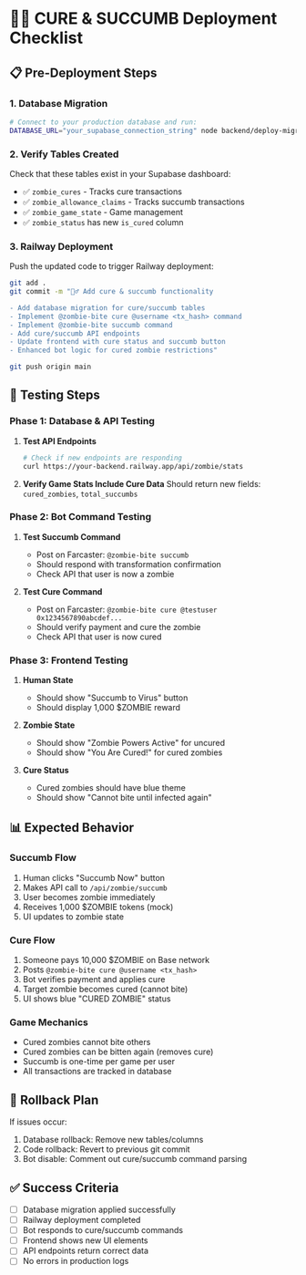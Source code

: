 # 🧟‍♂️ CURE & SUCCUMB Deployment Checklist

## 📋 Pre-Deployment Steps

### 1. Database Migration
```bash
# Connect to your production database and run:
DATABASE_URL="your_supabase_connection_string" node backend/deploy-migration.js
```

### 2. Verify Tables Created
Check that these tables exist in your Supabase dashboard:
- ✅ `zombie_cures` - Tracks cure transactions
- ✅ `zombie_allowance_claims` - Tracks succumb transactions  
- ✅ `zombie_game_state` - Game management
- ✅ `zombie_status` has new `is_cured` column

### 3. Railway Deployment
Push the updated code to trigger Railway deployment:
```bash
git add .
git commit -m "🧟‍♂️ Add cure & succumb functionality

- Add database migration for cure/succumb tables
- Implement @zombie-bite cure @username <tx_hash> command
- Implement @zombie-bite succumb command
- Add cure/succumb API endpoints
- Update frontend with cure status and succumb button
- Enhanced bot logic for cured zombie restrictions"

git push origin main
```

## 🧪 Testing Steps

### Phase 1: Database & API Testing
1. **Test API Endpoints**
   ```bash
   # Check if new endpoints are responding
   curl https://your-backend.railway.app/api/zombie/stats
   ```

2. **Verify Game Stats Include Cure Data**
   Should return new fields: `cured_zombies`, `total_succumbs`

### Phase 2: Bot Command Testing
1. **Test Succumb Command**
   - Post on Farcaster: `@zombie-bite succumb`
   - Should respond with transformation confirmation
   - Check API that user is now a zombie

2. **Test Cure Command** 
   - Post on Farcaster: `@zombie-bite cure @testuser 0x1234567890abcdef...`
   - Should verify payment and cure the zombie
   - Check API that user is now cured

### Phase 3: Frontend Testing
1. **Human State**
   - Should show "Succumb to Virus" button
   - Should display 1,000 $ZOMBIE reward

2. **Zombie State**
   - Should show "Zombie Powers Active" for uncured
   - Should show "You Are Cured!" for cured zombies

3. **Cure Status**
   - Cured zombies should have blue theme
   - Should show "Cannot bite until infected again"

## 📊 Expected Behavior

### Succumb Flow
1. Human clicks "Succumb Now" button
2. Makes API call to `/api/zombie/succumb`
3. User becomes zombie immediately
4. Receives 1,000 $ZOMBIE tokens (mock)
5. UI updates to zombie state

### Cure Flow
1. Someone pays 10,000 $ZOMBIE on Base network
2. Posts `@zombie-bite cure @username <tx_hash>`
3. Bot verifies payment and applies cure
4. Target zombie becomes cured (cannot bite)
5. UI shows blue "CURED ZOMBIE" status

### Game Mechanics
- Cured zombies cannot bite others
- Cured zombies can be bitten again (removes cure)
- Succumb is one-time per game per user
- All transactions are tracked in database

## 🚨 Rollback Plan
If issues occur:
1. Database rollback: Remove new tables/columns
2. Code rollback: Revert to previous git commit
3. Bot disable: Comment out cure/succumb command parsing

## ✅ Success Criteria
- [ ] Database migration applied successfully
- [ ] Railway deployment completed
- [ ] Bot responds to cure/succumb commands
- [ ] Frontend shows new UI elements
- [ ] API endpoints return correct data
- [ ] No errors in production logs